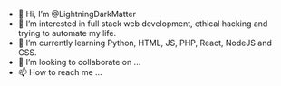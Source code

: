 - 👋 Hi, I’m @LightningDarkMatter
- 👀 I’m interested in full stack web development, ethical hacking and trying to automate my life.
- 🌱 I’m currently learning Python, HTML, JS, PHP, React, NodeJS and CSS.
- 💞️ I’m looking to collaborate on ...
- 📫 How to reach me ...

<!---
LightningDarkMatter/LightningDarkMatter is a ✨ special ✨ repository because its `README.md` (this file) appears on your GitHub profile.
You can click the Preview link to take a look at your changes.
--->
